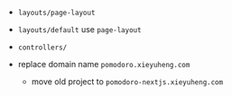 - `layouts/page-layout`
- `layouts/default` use `page-layout`

- `controllers/`

- replace domain name `pomodoro.xieyuheng.com`
  - move old project to `pomodoro-nextjs.xieyuheng.com`

